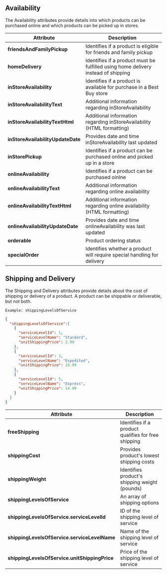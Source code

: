 ## Availability
The Availability attributes provide details into which products can be purchased online and which products can be picked up in stores.

Attribute | Description
--------- | -----------
**friendsAndFamilyPickup** | Identifies if a product is eligible for friends and family pickup
**homeDelivery** | Identifies if a product must be fulfilled using home delivery instead of shipping
**inStoreAvailability** | Identifies if a product is available for purchase in a Best Buy store
**inStoreAvailabilityText** | Additional information regarding inStoreAvailability
**inStoreAvailabilityTextHtml** | Additional information regarding inStoreAvailability (HTML formatting)
**inStoreAvailabilityUpdateDate** | Provides date and time inStoreAvailability last updated
**inStorePickup** | Identifies if a product can be purchased online and picked up in a store
**onlineAvailability** | Identifies if a product can be purchased oinlne
**onlineAvailabilityText** | Additional information regarding online availability
**onlineAvailabilityTextHtml** | Additional information regarding online availability (HTML formatting)
**onlineAvailabilityUpdateDate** | Provides date and time onlineAvailability was last updated
**orderable** | Product ordering status
**specialOrder** | Identifies whether a product will require special handling for delivery


## Shipping and Delivery
The Shipping and Delivery attributes provide details about the cost of shipping or delivery of a product. A product can be shippable or deliverable, but not both.

```text
Example: shippingLevelsOfService
```
```json
{
  "shippingLevelsOfService":[
    {
      "serviceLevelId": 1,
      "serviceLevelName": "Standard",
      "unitShippingPrice": 2.99
    },
    {
      "serviceLevelId": 3,
      "serviceLevelName": "Expedited",
      "unitShippingPrice": 10.99
    },
    {
      "serviceLevelId": 5,
      "serviceLevelName": "Express",
      "unitShippingPrice": 14.99
    }
  ]
}
```
Attribute | Description
--------- | -----------
**freeShipping** | Identifies if a product qualifies for free shipping
**shippingCost** | Provides product's lowest shipping costs
**shippingWeight** | Identifies product's shipping weight (pounds)
**shippingLevelsOfService** | An array of shipping options
**shippingLevelsOfService.serviceLevelId** | ID of the shipping level of service
**shippingLevelsOfService.serviceLevelName** | Name of the shipping level of service
**shippingLevelsOfService.unitShippingPrice** | Price of the shipping level of service
